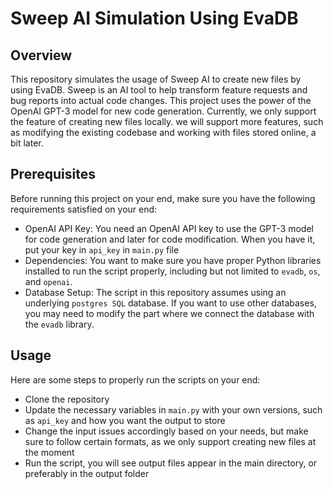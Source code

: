 # Sweep AI Simulation Using EvaDB

## Overview
This repository simulates the usage of Sweep AI to create new files by using EvaDB. Sweep is an AI tool to help transform feature requests and bug reports into actual code changes. This project uses the power of the OpenAI GPT-3 model for new code generation. Currently, we only support the feature of creating new files locally. we will support more features, such as modifying the existing codebase and working with files stored online, a bit later.

## Prerequisites
Before running this project on your end, make sure you have the following requirements satisfied on your end:
- OpenAI API Key: You need an OpenAI API key to use the GPT-3 model for code generation and later for code modification. When you have it, put your key in `api_key` in `main.py` file
- Dependencies: You want to make sure you have proper Python libraries installed to run the script properly, including but not limited to `evadb`, `os`, and `openai`.
- Database Setup: The script in this repository assumes using an underlying `postgres SQL` database. If you want to use other databases, you may need to modify the part where we connect the database with the `evadb` library.


## Usage
Here are some steps to properly run the scripts on your end:
- Clone the repository
- Update the necessary variables in `main.py` with your own versions, such as `api_key` and how you want the output to store
- Change the input issues accordingly based on your needs, but make sure to follow certain formats, as we only support creating new files at the moment
- Run the script, you will see output files appear in the main directory, or preferably in the output folder
